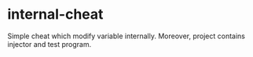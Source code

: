 # internal-cheat
 
Simple cheat which modify variable internally. Moreover, project contains injector and test program.
